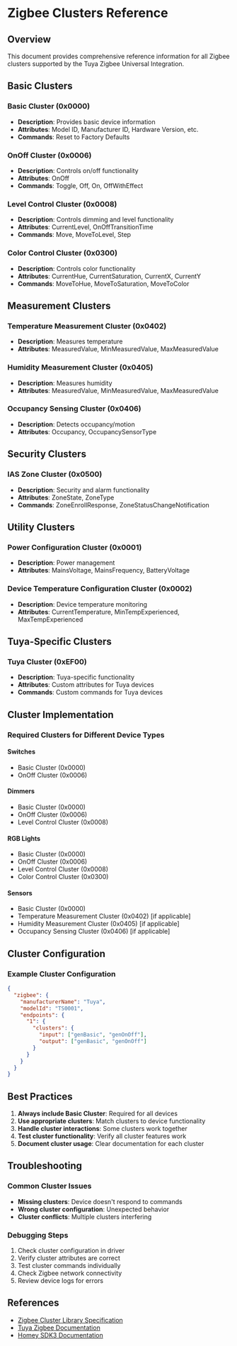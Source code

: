 # Zigbee Clusters Reference

## Overview

This document provides comprehensive reference information for all Zigbee clusters supported by the Tuya Zigbee Universal Integration.

## Basic Clusters

### Basic Cluster (0x0000)
- **Description**: Provides basic device information
- **Attributes**: Model ID, Manufacturer ID, Hardware Version, etc.
- **Commands**: Reset to Factory Defaults

### OnOff Cluster (0x0006)
- **Description**: Controls on/off functionality
- **Attributes**: OnOff
- **Commands**: Toggle, Off, On, OffWithEffect

### Level Control Cluster (0x0008)
- **Description**: Controls dimming and level functionality
- **Attributes**: CurrentLevel, OnOffTransitionTime
- **Commands**: Move, MoveToLevel, Step

### Color Control Cluster (0x0300)
- **Description**: Controls color functionality
- **Attributes**: CurrentHue, CurrentSaturation, CurrentX, CurrentY
- **Commands**: MoveToHue, MoveToSaturation, MoveToColor

## Measurement Clusters

### Temperature Measurement Cluster (0x0402)
- **Description**: Measures temperature
- **Attributes**: MeasuredValue, MinMeasuredValue, MaxMeasuredValue

### Humidity Measurement Cluster (0x0405)
- **Description**: Measures humidity
- **Attributes**: MeasuredValue, MinMeasuredValue, MaxMeasuredValue

### Occupancy Sensing Cluster (0x0406)
- **Description**: Detects occupancy/motion
- **Attributes**: Occupancy, OccupancySensorType

## Security Clusters

### IAS Zone Cluster (0x0500)
- **Description**: Security and alarm functionality
- **Attributes**: ZoneState, ZoneType
- **Commands**: ZoneEnrollResponse, ZoneStatusChangeNotification

## Utility Clusters

### Power Configuration Cluster (0x0001)
- **Description**: Power management
- **Attributes**: MainsVoltage, MainsFrequency, BatteryVoltage

### Device Temperature Configuration Cluster (0x0002)
- **Description**: Device temperature monitoring
- **Attributes**: CurrentTemperature, MinTempExperienced, MaxTempExperienced

## Tuya-Specific Clusters

### Tuya Cluster (0xEF00)
- **Description**: Tuya-specific functionality
- **Attributes**: Custom attributes for Tuya devices
- **Commands**: Custom commands for Tuya devices

## Cluster Implementation

### Required Clusters for Different Device Types

#### Switches
- Basic Cluster (0x0000)
- OnOff Cluster (0x0006)

#### Dimmers
- Basic Cluster (0x0000)
- OnOff Cluster (0x0006)
- Level Control Cluster (0x0008)

#### RGB Lights
- Basic Cluster (0x0000)
- OnOff Cluster (0x0006)
- Level Control Cluster (0x0008)
- Color Control Cluster (0x0300)

#### Sensors
- Basic Cluster (0x0000)
- Temperature Measurement Cluster (0x0402) [if applicable]
- Humidity Measurement Cluster (0x0405) [if applicable]
- Occupancy Sensing Cluster (0x0406) [if applicable]

## Cluster Configuration

### Example Cluster Configuration
```json
{
  "zigbee": {
    "manufacturerName": "Tuya",
    "modelId": "TS0001",
    "endpoints": {
      "1": {
        "clusters": {
          "input": ["genBasic", "genOnOff"],
          "output": ["genBasic", "genOnOff"]
        }
      }
    }
  }
}
```

## Best Practices

1. **Always include Basic Cluster**: Required for all devices
2. **Use appropriate clusters**: Match clusters to device functionality
3. **Handle cluster interactions**: Some clusters work together
4. **Test cluster functionality**: Verify all cluster features work
5. **Document cluster usage**: Clear documentation for each cluster

## Troubleshooting

### Common Cluster Issues
- **Missing clusters**: Device doesn't respond to commands
- **Wrong cluster configuration**: Unexpected behavior
- **Cluster conflicts**: Multiple clusters interfering

### Debugging Steps
1. Check cluster configuration in driver
2. Verify cluster attributes are correct
3. Test cluster commands individually
4. Check Zigbee network connectivity
5. Review device logs for errors

## References

- [Zigbee Cluster Library Specification](https://zigbeealliance.org/specifications/)
- [Tuya Zigbee Documentation](https://developer.tuya.com/)
- [Homey SDK3 Documentation](https://apps.athom.com/docs/) 